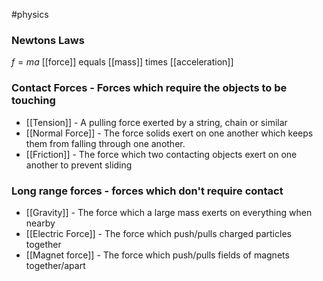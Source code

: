 #physics 
### Newtons Laws
$f=ma$
[[force]] equals [[mass]] times [[acceleration]]
### Contact Forces - Forces which require the objects to be touching
* [[Tension]] - A pulling force exerted by a string, chain or similar
* [[Normal Force]] - The force solids exert on one another which keeps them from falling through one another.
* [[Friction]] - The force which two contacting objects exert on one another to prevent sliding

### Long range forces - forces which don't require contact
* [[Gravity]] - The force which a large mass exerts on everything when nearby
* [[Electric Force]] - The force which push/pulls charged particles together
* [[Magnet force]] - The force which push/pulls fields of magnets together/apart